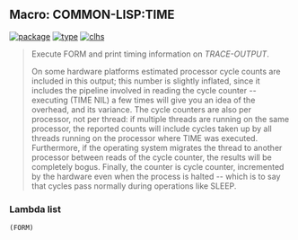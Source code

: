 ## Macro: COMMON-LISP:TIME
[![package](https://img.shields.io/badge/Package-COMMON--LISP-5f9ea0.svg?style=social&colorA=999999)](../) [![type](https://img.shields.io/badge/Type-Macro-5f9ea0.svg?style=social&colorA=999999)](../#macro) [![clhs](https://img.shields.io/badge/CLHS-TIME-5f9ea0.svg?style=social&colorA=999999)](http://www.lispworks.com/documentation/HyperSpec/Body/m_time.htm) 

> Execute FORM and print timing information on *TRACE-OUTPUT*.
> 
> On some hardware platforms estimated processor cycle counts are
> included in this output; this number is slightly inflated, since it
> includes the pipeline involved in reading the cycle counter --
> executing (TIME NIL) a few times will give you an idea of the
> overhead, and its variance. The cycle counters are also per processor,
> not per thread: if multiple threads are running on the same processor,
> the reported counts will include cycles taken up by all threads
> running on the processor where TIME was executed. Furthermore, if the
> operating system migrates the thread to another processor between
> reads of the cycle counter, the results will be completely bogus.
> Finally, the counter is cycle counter, incremented by the hardware
> even when the process is halted -- which is to say that cycles pass
> normally during operations like SLEEP.

### Lambda list
```
(FORM)
```
